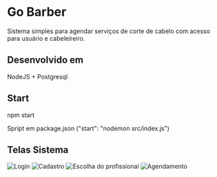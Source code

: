 # Go Barber
Sistema simples para agendar serviços de corte de cabelo com acesso para usuário e cabeleireiro.

## Desenvolvido em
NodeJS + Postgresql

## Start 
npm start

Spript em package.json ("start": "nodemon src/index.js")

## Telas Sistema
![Login](https://i.imgur.com/dM5oE0k.png)
![Cadastro](https://imgur.com/alYByEf.png)
![Escolha do profissional](https://imgur.com/NEEpa8M.png)
![Agendamento](https://imgur.com/1DehgZC.png)
